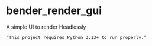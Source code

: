 # bender_render_gui
A simple UI to render Headlessly

	“This project requires Python 3.13+ to run properly.”
